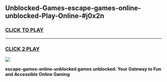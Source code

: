 
## Unblocked-Games-escape-games-online-unblocked-Play-Online-#j0x2n
<h3>
<a href="https://premium.freeplayer.one?title=escape-games-online-unblocked&ref=27F">CLICK TO PLAY</a></h3>
<hr>

<h3>
<a href="https://premium.freeplayer.one?title=escape-games-online-unblocked&ref=27F">CLICK 2 PLAY</a>
  
</h3>

<a href="https://premium.freeplayer.one?title=escape-games-online-unblocked&ref=27F"><img src="https://clearcache.store/games.png"></a>


**escape-games-online-unblocked games unblocked: Your Gateway to Fun and Accessible Online Gaming**
